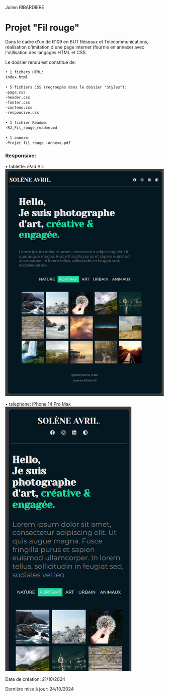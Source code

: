 Julien RIBARDIERE

# Projet "Fil rouge"

Dans le cadre d'un de R109 en BUT Réseaux et Telecommunications, réalisation d'imitation d'une page internet (fournie en annexe) avec l'utilisation des langages HTML et CSS.

Le dossier rendu est constitué de:
````
• 1 fichers HTML:
index.html

• 5 fichiers CSS (regroupés dans le dossier "Styles"):
-page.css
-header.css
-footer.css
-contenu.css
-responsive.css

• 1 fichier Readme:
-RJ_Fil_rouge_readme.md

• 1 annexe:
-Projet fil rouge -Annexe.pdf
````

### Responsive:

• tablette: iPad Air:
![](Images/screan_ipad_air.png)

• telephone: iPhone 14 Pro Max
![](Images/scean_iphone_14_pro_max.png)


Date de création: 21/10/2024

Dernière mise à jour: 24/10/2024

